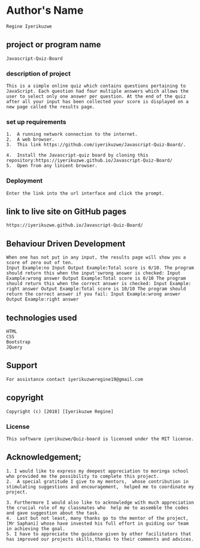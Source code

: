 # Author's Name
    Regine Iyerikuzwe

## project or program name
    Javascript-Quiz-Board

### description of project
    This is a simple online quiz which contains questions pertaining to JavaScript. Each question had four multiple answers which allows the user to select only one answer per question. At the end of the quiz after all your input has been collected your score is displayed on a new page called the results page.

###  set up requirements
    1.  A running network connection to the internet.
    2.  A web browser.
    3.  This link https://github.com/iyerikuzwe/Javascript-Quiz-Board/.

    4.  Install the Javascript-quiz board by cloning this repository:https://iyerikuzwe.github.io/Javascript-Quiz-Board/
    5.  Open from any linient browser.


### Deployment
    Enter the link into the url interface and click the prompt.

## link to live site on GitHub pages
    https://iyerikuzwe.github.io/Javascript-Quiz-Board/

## Behaviour Driven Development
    When one has not put in any input, the results page will show you a score of zero out of ten.
    Input Example:no Input Output Example:Total score is 0/10. The program should return this when the input'swrong answer is checked: Input Example:wrong answer Output Example:Total score is 0/10 The program should return this when the correct answer is checked: Input Example: right answer Output Example:Total score is 10/10 The program should return the correct answer if you fail: Input Example:wrong answer Output Example:right answer

## technologies used
    HTML
    CSS
    Bootstrap
    JQuery
## Support
    For assistance contact iyerikuzweregine19@gmail.com

## copyright
    Copyright (c) [2018] [Iyerikuzwe Regine]
    
### License
    This software iyerikuzwe/Quiz-board is licensed under the MIT license.
## Acknowledgement;
    1. I would like to express my deepest appreciation to moringa school who provided me the possibility to complete this project.
    2.  A special gratitude I give to my mentors,  whose contribution in stimulating suggestions and encouragement,  helped me to coordinate my project.

    3. Furthermore I would also like to acknowledge with much appreciation the crucial role of my classmates who  help me to assemble the codes and gave suggestion about the task.
    4.  Last but not least, many thanks go to the mentor of the project, [Mr Saphani] whose have invested his full effort in guiding our team in achieving the goal.
    5. I have to appreciate the guidance given by other facilitators that has improved our projects skills,thanks to their comments and advices.
